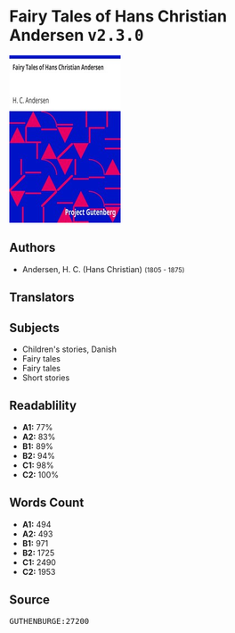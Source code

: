 # Fairy Tales of Hans Christian Andersen <kbd>v2.3.0</kbd>

![](./cover.medium.jpg "")

## Authors


 - Andersen, H. C. (Hans Christian) <small>(1805 - 1875)</small>

## Translators



## Subjects


 - Children's stories, Danish
 - Fairy tales
 - Fairy tales
 - Short stories

## Readablility


 - **A1:** 77%
 - **A2:** 83%
 - **B1:** 89%
 - **B2:** 94%
 - **C1:** 98%
 - **C2:** 100%

## Words Count


 - **A1:** 494
 - **A2:** 493
 - **B1:** 971
 - **B2:** 1725
 - **C1:** 2490
 - **C2:** 1953

## Source


<kbd>GUTHENBURGE:27200</kbd>
